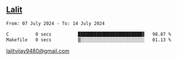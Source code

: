 ## [Lalit](https://lalit.sh)

<!--START_SECTION:waka-->

```txt
From: 07 July 2024 - To: 14 July 2024

C          0 secs          ████████████████████████▓   98.87 %
Makefile   0 secs          ▒░░░░░░░░░░░░░░░░░░░░░░░░   01.13 %
```

<!--END_SECTION:waka-->

lalitvijay9480@gmail.com
